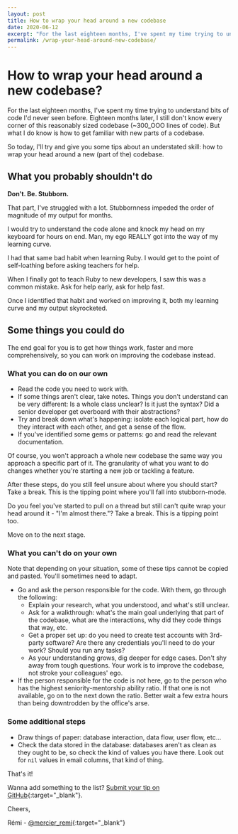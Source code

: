 ```yaml
---
layout: post
title: How to wrap your head around a new codebase
date: 2020-06-12
excerpt: "For the last eighteen months, I've spent my time trying to understand bits of code I'd never seen before. Eighteen months later, I still don't know every corner of the codebase, but what I do know, is how to get efficiently familiar with new parts of a codebase."
permalink: /wrap-your-head-around-new-codebase/
---
```


# How to wrap your head around a new codebase?

For the last eighteen months, I've spent my time trying to understand bits of code I'd never seen before. Eighteen months later, I still don't know every corner of this reasonably sized codebase (\~300_OOO lines of code). But what I do know is how to get familiar with new parts of a codebase.

So today, I'll try and give you some tips about an understated skill: how to wrap your head around a new (part of the) codebase.

## What you probably shouldn't do

<strong>Don't. Be. Stubborn.</strong>

That part, I've struggled with a lot. Stubbornness impeded the order of magnitude of my output for months.

I would try to understand the code alone and knock my head on my keyboard for hours on end. Man, my ego REALLY got into the way of my learning curve.

I had that same bad habit when learning Ruby. I would get to the point of self-loathing before asking teachers for help.

When I finally got to teach Ruby to new developers, I saw this was a common mistake. Ask for help early, ask for help fast.

Once I identified that habit and worked on improving it, both my learning curve and my output skyrocketed.

## Some things you could do
The end goal for you is to get how things work, faster and more comprehensively, so you can work on improving the codebase instead.

### What you can do on our own
- Read the code you need to work with.
- If some things aren't clear, take notes. Things you don't understand can be very different: Is a whole class unclear? Is it just the syntax? Did a senior developer get overboard with their abstractions?
- Try and break down what's happening: isolate each logical part, how do they interact with each other, and get a sense of the flow.
- If you've identified some gems or patterns: go and read the relevant documentation.

Of course, you won't approach a whole new codebase the same way you approach a specific part of it. The granularity of what you want to do changes whether you're starting a new job or tackling a feature.

After these steps, do you still feel unsure about where you should start? Take a break. This is the tipping point where you'll fall into stubborn-mode.

Do you feel you've started to pull on a thread but still can't quite wrap your head around it - "I'm almost there."? Take a break. This is a tipping point too.

Move on to the next stage.

### What you can't do on your own
Note that depending on your situation, some of these tips cannot be copied and pasted. You'll sometimes need to adapt.

- Go and ask the person responsible for the code. With them, go through the following:
  - Explain your research, what you understood, and what's still unclear.
  - Ask for a walkthrough: what's the main goal underlying that part of the codebase, what are the interactions, why did they code things that way, etc.
  - Get a proper set up: do you need to create test accounts with 3rd-party software? Are there any credentials you'll need to do your work? Should you run any tasks?
  - As your understanding grows, dig deeper for edge cases. Don't shy away from tough questions. Your work is to improve the codebase, not stroke your colleagues' ego.
- If the person responsible for the code is not here, go to the person who has the highest seniority-mentorship ability ratio. If that one is not available, go on to the next down the ratio. Better wait a few extra hours than being downtrodden by the office's arse.

### Some additional steps
- Draw things of paper: database interaction, data flow, user flow, etc...
- Check the data stored in the database: databases aren't as clean as they ought to be, so check the kind of values you have there. Look out for `nil` values in email columns, that kind of thing.

That's it!

Wanna add something to the list? [Submit your tip on GitHub](https://github.com/merciremi/remicodes/issues/new){:target="\_blank"}.

Cheers,

Rémi - [@mercier_remi](https://twitter.com/mercier_remi){:target="\_blank"}
